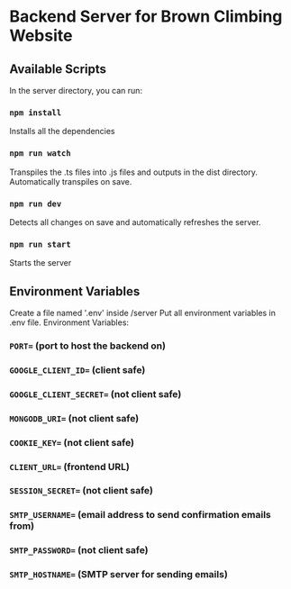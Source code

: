 # **Backend Server** for Brown Climbing Website

## Available Scripts

In the server directory, you can run:

### `npm install`

Installs all the dependencies

### `npm run watch`

Transpiles the .ts files into .js files and outputs in the dist directory. Automatically transpiles on save.

### `npm run dev`

Detects all changes on save and automatically refreshes the server.

### `npm run start`

Starts the server

## Environment Variables

Create a file named '.env' inside /server
Put all environment variables in .env file.
Environment Variables:

### `PORT=` (port to host the backend on)

### `GOOGLE_CLIENT_ID=` (client safe)

### `GOOGLE_CLIENT_SECRET=` (not client safe)

### `MONGODB_URI=` (not client safe)

### `COOKIE_KEY=` (not client safe)

### `CLIENT_URL=` (frontend URL)

### `SESSION_SECRET=` (not client safe)

### `SMTP_USERNAME=` (email address to send confirmation emails from)

### `SMTP_PASSWORD=` (not client safe)

### `SMTP_HOSTNAME=` (SMTP server for sending emails)
